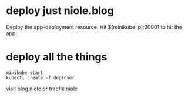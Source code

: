 # deploy just niole.blog

Deploy the app-deployment resource.
Hit $(minikube ip):30001 to hit the app.

# deploy all the things

```
minikube start
kubectl create -f deployer
```

visit blog.niole or traefik.niole

